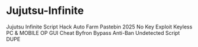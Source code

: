 # Jujutsu-Infinite
Jujutsu Infinite Script Hack Auto Farm Pastebin 2025 No Key Exploit Keyless PC &amp; MOBILE OP GUI Cheat Byfron Bypass Anti-Ban Undetected Script DUPE
